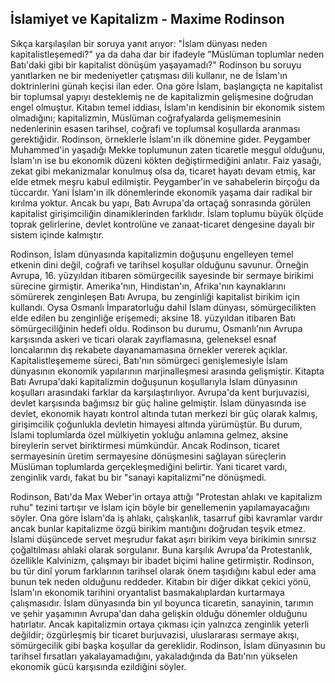 ## İslamiyet ve Kapitalizm - Maxime Rodinson

Sıkça karşılaşılan bir soruya yanıt arıyor: "İslam dünyası neden kapitalistleşemedi?" ya da daha dar bir ifadeyle "Müslüman toplumlar neden Batı'daki gibi bir kapitalist dönüşüm yaşayamadı?" Rodinson bu soruyu yanıtlarken ne bir medeniyetler çatışması dili kullanır, ne de İslam'ın doktrinlerini günah keçisi ilan eder. Ona göre İslam, başlangıçta ne kapitalist bir toplumsal yapıyı desteklemiş ne de kapitalizmin gelişmesine doğrudan engel olmuştur. Kitabın temel iddiası, İslam'ın kendisinin bir ekonomik sistem olmadığını; kapitalizmin, Müslüman coğrafyalarda gelişmemesinin nedenlerinin esasen tarihsel, coğrafi ve toplumsal koşullarda aranması gerektiğidir. Rodinson, örneklerle İslam'ın ilk dönemine gider. Peygamber Muhammed'in yaşadığı Mekke toplumunun zaten ticaretle meşgul olduğunu, İslam'ın ise bu ekonomik düzeni kökten değiştirmediğini anlatır. Faiz yasağı, zekat gibi mekanizmalar konulmuş olsa da, ticaret hayatı devam etmiş, kar elde etmek meşru kabul edilmiştir. Peygamber'in ve sahabelerin birçoğu da tüccardır. Yani İslam'ın ilk dönemlerinde ekonomik yaşama dair radikal bir kırılma yoktur. Ancak bu yapı, Batı Avrupa'da ortaçağ sonrasında görülen kapitalist girişimciliğin dinamiklerinden farklıdır. İslam toplumu büyük ölçüde toprak gelirlerine, devlet kontrolüne ve zanaat-ticaret dengesine dayalı bir sistem içinde kalmıştır.

Rodinson, İslam dünyasında kapitalizmin doğuşunu engelleyen temel etkenin dini değil, coğrafi ve tarihsel koşullar olduğunu savunur. Örneğin Avrupa, 16. yüzyıldan itibaren sömürgecilik sayesinde bir sermaye birikimi sürecine girmiştir. Amerika'nın, Hindistan'ın, Afrika'nın kaynaklarını sömürerek zenginleşen Batı Avrupa, bu zenginliği kapitalist birikim için kullandı. Oysa Osmanlı İmparatorluğu dahil İslam dünyası, sömürgecilikten elde edilen bu zenginliğe erişemedi; aksine 18. yüzyıldan itibaren Batı sömürgeciliğinin hedefi oldu. Rodinson bu durumu, Osmanlı'nın Avrupa karşısında askeri ve ticari olarak zayıflamasına, geleneksel esnaf loncalarının dış rekabete dayanamamasına örnekler vererek açıklar. Kapitalistleşememe süreci, Batı'nın sömürgeci genişlemesiyle İslam dünyasının ekonomik yapılarının marjinalleşmesi arasında gelişmiştir. Kitapta Batı Avrupa'daki kapitalizmin doğuşunun koşullarıyla İslam dünyasının koşulları arasındaki farklar da karşılaştırılıyor. Avrupa'da kent burjuvazisi, devlet karşısında bağımsız bir güç haline gelmiştir. İslam dünyasında ise devlet, ekonomik hayatı kontrol altında tutan merkezi bir güç olarak kalmış, girişimcilik çoğunlukla devletin himayesi altında yürümüştür. Bu durum, İslami toplumlarda özel mülkiyetin yokluğu anlamına gelmez, aksine bireylerin servet biriktirmesi mümkündür. Ancak Rodinson, ticaret sermayesinin üretim sermayesine dönüşmesini sağlayan süreçlerin Müslüman toplumlarda gerçekleşmediğini belirtir. Yani ticaret vardı, zenginlik vardı, fakat bu bir "sanayi kapitalizmi"ne dönüşmedi.

Rodinson, Batı'da Max Weber'in ortaya attığı "Protestan ahlakı ve kapitalizm ruhu" tezini tartışır ve İslam için böyle bir genellemenin yapılamayacağını söyler. Ona göre İslam'da iş ahlakı, çalışkanlık, tasarruf gibi kavramlar vardır ancak bunlar kapitalizme özgü birikim mantığını doğrudan teşvik etmez. İslami düşüncede servet meşrudur fakat aşırı birikim veya birikimin sınırsız çoğaltılması ahlaki olarak sorgulanır. Buna karşılık Avrupa'da Protestanlık, özellikle Kalvinizm, çalışmayı bir ibadet biçimi haline getirmiştir. Rodinson, bu tür dinî yorum farklarının tarihsel olarak önem taşıdığını kabul eder ama bunun tek neden olduğunu reddeder. Kitabın bir diğer dikkat çekici yönü, İslam'ın ekonomik tarihini oryantalist basmakalıplardan kurtarmaya çalışmasıdır. İslam dünyasında bin yıl boyunca ticaretin, sanayinin, tarımın ve şehir yaşamının Avrupa'dan daha gelişkin olduğu dönemler olduğunu hatırlatır. Ancak kapitalizmin ortaya çıkması için yalnızca zenginlik yeterli değildir; özgürleşmiş bir ticaret burjuvazisi, uluslararası sermaye akışı, sömürgecilik gibi başka koşullar da gereklidir. Rodinson, İslam dünyasının bu tarihsel fırsatları yakalayamadığını, yakaladığında da Batı'nın yükselen ekonomik gücü karşısında ezildiğini söyler.
























